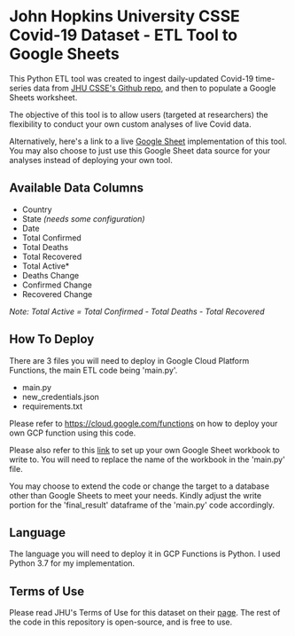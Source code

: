 # John Hopkins University CSSE Covid-19 Dataset - ETL Tool to Google Sheets

This Python ETL tool was created to ingest daily-updated Covid-19 time-series data from [JHU CSSE's Github repo](https://github.com/CSSEGISandData/COVID-19/tree/master/csse_covid_19_data/csse_covid_19_time_series), and then to populate a Google Sheets worksheet.

The objective of this tool is to allow users (targeted at researchers) the flexibility to conduct your own custom analyses of live Covid data.

Alternatively, here's a link to a live [Google Sheet](https://docs.google.com/spreadsheets/d/1Fk3r4bwZIxQpB-4u7l8Qj4cKTauRLIQX0ISfiLYdxuY/edit?usp=sharing) implementation of this tool.
You may also choose to just use this Google Sheet data source for your analyses instead of deploying your own tool.

## Available Data Columns
- Country
- State  *(needs some configuration)*
- Date
- Total Confirmed
- Total Deaths
- Total Recovered
- Total Active*
- Deaths Change
- Confirmed Change
- Recovered Change

*Note: Total Active = Total Confirmed - Total Deaths - Total Recovered*

## How To Deploy
There are 3 files you will need to deploy in Google Cloud Platform Functions, the main ETL code being 'main.py'.

- main.py
- new_credentials.json
- requirements.txt

Please refer to https://cloud.google.com/functions on how to deploy your own GCP function using this code.

Please also refer to this [link](https://developers.google.com/sheets/api/quickstart/python) to set up your own Google Sheet workbook to write to. You will need to replace the name of the workbook in the 'main.py' file.

You may choose to extend the code or change the target to a database other than Google Sheets to meet your needs. Kindly adjust the write portion for the 'final_result' dataframe of the 'main.py' code accordingly.

## Language
The language you will need to deploy it in GCP Functions is Python. I used Python 3.7 for my implementation.

## Terms of Use
Please read JHU's Terms of Use for this dataset on their [page](https://github.com/CSSEGISandData/COVID-19).
The rest of the code in this repository is open-source, and is free to use.
